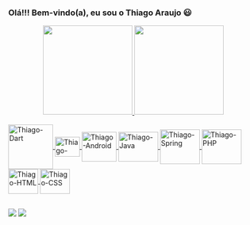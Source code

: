### Olá!!! Bem-vindo(a), eu sou o Thiago Araujo 😃 
<div align="center">
  <a href="https://github.com/thiago1cruz">
  <img height="180em" src="https://github-readme-stats.vercel.app/api?username=thiago1cruz&show_icons=true&theme=chartreuse-dark&include_all_commits=true&count_private=true"/>
  <img height="180em" src="https://github-readme-stats.vercel.app/api/top-langs/?username=thiago1cruz&layout=compact&langs_count=7&theme=highcontrast"/>
</div>
  
<div style="display: inline_block"><br>
  <img align="center" alt="Thiago-Dart" height="90" width="90" src="https://cdn.jsdelivr.net/gh/devicons/devicon/icons/dart/dart-original-wordmark.svg">
  <img align="center" alt="Thiago-Flutter" height="40" width="50" src="https://cdn.jsdelivr.net/gh/devicons/devicon/icons/flutter/flutter-original.svg">
  <img align="center" alt="Thiago-Android" height="60" width="70" src="https://cdn.jsdelivr.net/gh/devicons/devicon/icons/android/android-original-wordmark.svg">
  <img align="center" alt="Thiago-Java" height="60" width="80" src="https://cdn.jsdelivr.net/gh/devicons/devicon/icons/java/java-original-wordmark.svg">
  <img align="center" alt="Thiago-Spring" height="70" width="80" src="https://cdn.jsdelivr.net/gh/devicons/devicon/icons/spring/spring-original-wordmark.svg">
  <img align="center" alt="Thiago-PHP" height="70" width="80" src="https://cdn.jsdelivr.net/gh/devicons/devicon/icons/php/php-original.svg">  
  <img align="center" alt="Thiago-HTML" height="50" width="60" src="https://cdn.jsdelivr.net/gh/devicons/devicon/icons/html5/html5-original-wordmark.svg">
  <img align="center" alt="Thiago-CSS" height="50" width="60" src="https://cdn.jsdelivr.net/gh/devicons/devicon/icons/css3/css3-original-wordmark.svg">  
</div>
  
 ##
<div>
  <a href="https://www.linkedin.com/in/thiago-araujo-761039126/" target="_blank"><img src="https://img.shields.io/badge/LinkedIn-0077B5?style=for-the-badge&logo=linkedin&logoColor=white" target="_blank"></a>
    <a href="mailto:thiago.tg.k2@gmail.com"><img src="https://img.shields.io/badge/Gmail-D14836?style=for-the-badge&logo=gmail&logoColor=white" target="_blank"></a>
</div>
